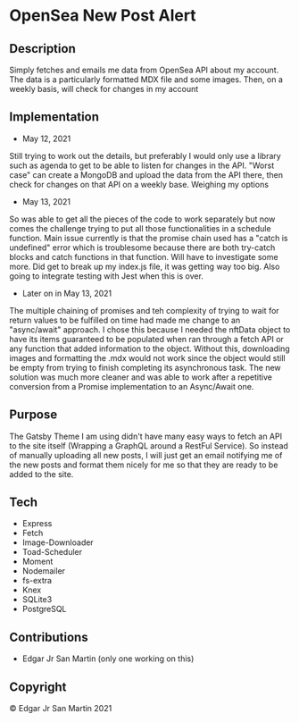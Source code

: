 # OpenSea New Post Alert

## Description

Simply fetches and emails me data from OpenSea API about my account. The data is a particularly formatted MDX file and some images. Then, on a weekly basis, will check for changes in my account

## Implementation

- May 12, 2021

Still trying to work out the details, but preferably I would only use a library such as agenda to get to be able to listen for changes in the API. "Worst case" can create a MongoDB and upload the data from the API there, then check for changes on that API on a weekly base. Weighing my options

- May 13, 2021

So was able to get all the pieces of the code to work separately but now comes the challenge trying to put all those functionalities in a schedule function.  Main issue currently is that the promise chain used has a "catch is undefined" error which is troublesome because there are both try-catch blocks and catch functions in that function. Will have to investigate some more. Did get to break up my index.js file, it was getting way too big. Also going to integrate testing with Jest when this is over. 

- Later on in May 13, 2021

The multiple chaining of promises and teh complexity of trying to wait for return values to be fulfilled on time had made me change to an "async/await" approach. I chose this because I needed the nftData object to have its items guaranteed to be populated when ran through a fetch API or any function that added information to the object. Without this, downloading images and formatting the .mdx would not work since the object would still be empty from trying to finish completing its asynchronous task. The new solution was much more cleaner and was able to work after a repetitive conversion from a Promise implementation to an Async/Await one.

## Purpose

The Gatsby Theme I am using didn't have many easy ways to fetch an API to the site itself (Wrapping a GraphQL around a RestFul Service). So instead of manually uploading all new posts, I will just get an email notifying me of the new posts and format them nicely for me so that they are ready to be added to the site.


## Tech

- Express
- Fetch
- Image-Downloader
- Toad-Scheduler
- Moment
- Nodemailer
- fs-extra
- Knex
- SQLite3
- PostgreSQL


## Contributions

- Edgar Jr San Martin (only one working on this)


## Copyright

© Edgar Jr San Martin 2021